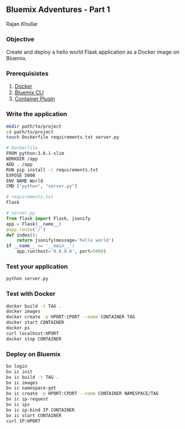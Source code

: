 ## Bluemix Adventures - Part 1
Rajan Khullar

### Objective
Create and deploy a hello world Flask application as a Docker image on Bluemix.

### Prerequisistes
1. [Docker][docker]
2. [Bluemix CLI][bx-cli]
3. [Container Plugin][bx-ic]

### Write the application
``` sh
mkdir path/to/project
cd path/to/project
touch Dockerfile requirements.txt server.py
```
```sh
# Dockerfile
FROM python:3.6.1-slim
WORKDIR /app
ADD . /app
RUN pip install -r requirements.txt
EXPOSE 5000
ENV NAME World
CMD ["python", "server.py"]
```
```sh
# requirements.txt
Flask
```
``` python
# server.py
from flask import Flask, jsonify
app = Flask(__name__)
@app.route('/')
def index():
    return jsonify(message='hello world')
if __name__ == '__main__':
    app.run(host='0.0.0.0', port=5000)
```

### Test your application
``` sh
python server.py
```

### Test with Docker
``` sh
docker build -t TAG .
docker images
docker create -p HPORT:CPORT --name CONTAINER TAG
docker start CONTAINER
docker ps
curl localhost:HPORT
docker stop CONTAINER
```

### Deploy on Bluemix
``` sh
bx login
bx ic init
bx ic build -t TAG .
bx ic images
bx ic namespace-get
bx ic create -p HPORT:CPORT --name CONTAINER NAMESPACE/TAG
bx ic ip-request
bx ic ips
bx ic ip-bind IP CONTAINER
bx ic start CONTAINER
curl IP:HPORT
```

[docker]: https://www.docker.com/
[bx-cli]: https://console.bluemix.net/docs/cli/reference/bluemix_cli/index.html#getting-started
[bx-ic]: https://console.bluemix.net/docs/containers/container_cli_cfic_install.html#install_plugin